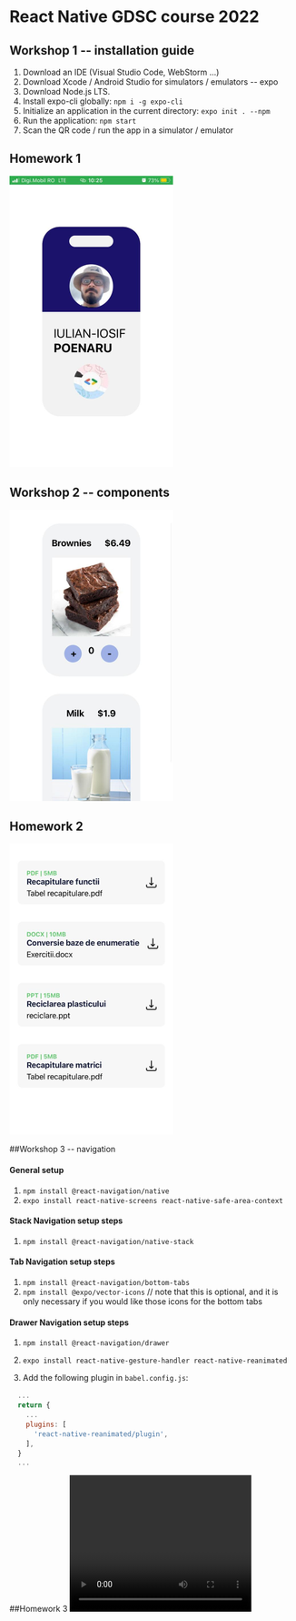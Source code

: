 # React Native GDSC course 2022

## Workshop 1 -- installation guide

1. Download an IDE (Visual Studio Code, WebStorm ...)
2. Download Xcode / Android Studio for simulators / emulators -- expo
3. Download Node.js LTS.
4. Install expo-cli globally: `npm i -g expo-cli`
5. Initialize an application in the current directory: `expo init . --npm`
6. Run the application: `npm start`
7. Scan the QR code / run the app in a simulator / emulator

## Homework 1
<img src="./images/homework1.jpeg" width="288" height="512">

## Workshop 2 -- components
<img src="./images/workshop2.jpeg" width="288" height="512">

## Homework 2
<img src="./images/homework2.jpeg" width="288" height="512">

##Workshop 3 -- navigation

#### General setup
1. `npm install @react-navigation/native`
2. `expo install react-native-screens react-native-safe-area-context`

#### Stack Navigation setup steps
1. `npm install @react-navigation/native-stack`

#### Tab Navigation setup steps
1. `npm install @react-navigation/bottom-tabs`
2. `npm install @expo/vector-icons` // note that this is optional, and it is only necessary if you would like those icons for the bottom tabs

#### Drawer Navigation setup steps
1. `npm install @react-navigation/drawer`
2. `expo install react-native-gesture-handler react-native-reanimated`

3. Add the following plugin in `babel.config.js`:
```js
  ...
  return {
    ...
    plugins: [
      'react-native-reanimated/plugin',
    ],
  }
  ...
```

##Homework 3
<video width="320" height="240" controls>
  <source src="images/navigation.mp4" type="video/mp4">
</video>
